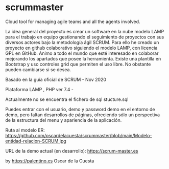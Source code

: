 # scrummaster
Cloud tool for managing agile teams and all the agents involved.


La idea general del proyecto es crear un software en la nube modelo LAMP para el trabajo en equipo gestionando el seguimiento de proyectos con sus diversos actores bajo la metodología ágil SCRUM.
Para ello he creado un proyecto en github colaborativo siguiendo el modelo LAMP, con licencia GPL en GitHub. Animo a todo el mundo que esté interesado en colaborar mejorando los apartados que posee la herramienta.
Existe una plantilla en Bootstrap y uso controles grid que permiten el uso libre. No obstante pueden cambiarse si se desea.


Basado en la guía oficial de SCRUM - Nov 2020

Plataforma LAMP , PHP ver 7.4 -

Actualmente no se encuentra el fichero de sql stucture.sql 

Puedes entrar con el usuario, demo y password demo en el entorno de demo, pero faltan desarrollos de páginas, ofreciendo
sólo un perspectiva de la estructura del menu y apariencia de la aplicación.

Ruta al modelo ER: 
https://github.com/oscardelacuesta/scrummaster/blob/main/Modelo-entidad-relacion-SCRUM.jpg


URL de la demo actual (en desarrollo): https://scrum-master.es

by https://palentino.es
Oscar de la Cuesta 
